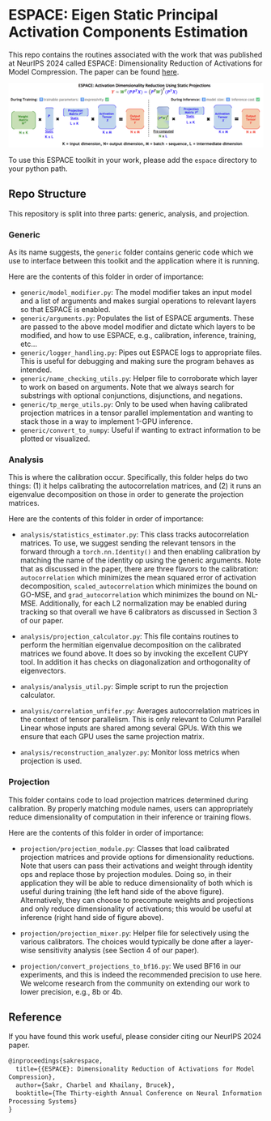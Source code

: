 # ESPACE: Eigen Static Principal Activation Components Estimation

This repo contains the routines associated with the work that was published at NeurIPS 2024 called ESPACE: Dimensionality Reduction of Activations for Model Compression. The paper can be found [here](https://openreview.net/forum?id=HAcaANQNMK).

![Proposal Figure](miscel/proposal_figure.png)

To use this ESPACE toolkit in your work, please add the `espace` directory to your python path.
## Repo Structure
This repository is split into three parts: generic, analysis, and projection.

### Generic
As its name suggests, the `generic` folder contains generic code which we use to interface between this toolkit and the application where it is running.

Here are the contents of this folder in order of importance:
- `generic/model_modifier.py`: The model modifier takes an input model and a list of arguments and makes surgial operations to relevant layers so that ESPACE is enabled. 
- `generic/arguments.py`: Populates the list of ESPACE arguments. These are passed to the above model modifier and dictate which layers to be modified, and how to use ESPACE, e.g., calibration, inference, training, etc...
- `generic/logger_handling.py`: Pipes out ESPACE logs to appropriate files. This is useful for debugging and making sure the program behaves as intended.
- `generic/name_checking_utils.py`: Helper file to corroborate which layer to work on based on arguments. Note that we always search for substrings with optional conjunctions, disjunctions, and negations.
- `generic/tp_merge_utils.py`: Only to be used when having calibrated projection matrices in a tensor parallel implementation and wanting to stack those in a way to implement 1-GPU inference.
- `generic/convert_to_numpy`: Useful if wanting to extract information to be plotted or visualized.

### Analysis
This is where the calibration occur. Specifically, this folder helps do two things: (1) it helps calibrating the autocorrelation matrices, and (2) it runs an eigenvalue decomposition on those in order to generate the projection matrices.

Here are the contents of this folder in order of importance:
- `analysis/statistics_estimator.py`: This class tracks autocorrelation matrices. To use, we suggest sending the relevant tensors in the forward through a `torch.nn.Identity()` and then enabling calibration by matching the name of the identity op using the generic arguments. Note that as discussed in the paper, there are three flavors to the calibration: `autocorrelation` which minimizes the mean squared error of activation decomposition, `scaled_autocorrelation` which minimizes the bound on GO-MSE, and `grad_autocorrelation` which minimizes the bound on NL-MSE. Additionally, for each L2 normalization may be enabled during tracking so that overall we have 6 calibrators as discussed in Section 3 of our paper.

- `analysis/projection_calculator.py`: This file contains routines to perform the hermitian eigenvalue decomposition on the calibrated matrices we found above. It does so by invoking the excellent CUPY tool. In addition it has checks on diagonalization and orthogonality of eigenvectors.

- `analysis/analysis_util.py`: Simple script to run the projection calculator.

- `analysis/correlation_unfifer.py`: Averages autocorrelation matrices in the context of tensor parallelism. This is only relevant to Column Parallel Linear whose inputs are shared among several GPUs. With this we ensure that each GPU uses the same projection matrix.

- `analysis/reconstruction_analyzer.py`: Monitor loss metrics when projection is used.


### Projection
This folder contains code to load projection matrices determined during calibration. By properly matching module names, users can appropriately reduce dimensionality of computation in their inference or training flows.

Here are the contents of this folder in order of importance:
- `projection/projection_module.py`: Classes that load calibrated projection matrices and provide options for dimensionality reductions. Note that users can pass their activations and weight through identity ops and replace those by projection modules. Doing so, in their application they will be able to reduce dimensionality of both which is useful during training (the left hand side of the above figure). Alternatively, they can choose to precompute weights and projections and only reduce dimensionality of activations; this would be useful at inference (right hand side of figure above).

- `projection/projection_mixer.py`: Helper file for selectively using the various calibrators. The choices would typically be done after a layer-wise sensitivity analysis (see Section 4 of our paper).

- `projection/convert_projections_to_bf16.py`: We used BF16 in our experiments, and this is indeed the recommended precision to use here. We welcome research from the community on extending our work to lower precision, e.g., 8b or 4b.

## Reference
If you have found this work useful, please consider citing our NeurIPS 2024 paper.
```
@inproceedings{sakrespace,
  title={{ESPACE}: Dimensionality Reduction of Activations for Model Compression},
  author={Sakr, Charbel and Khailany, Brucek},
  booktitle={The Thirty-eighth Annual Conference on Neural Information Processing Systems}
}
```
